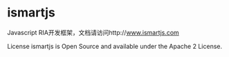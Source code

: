 # ismartjs
Javascript RIA开发框架，文档请访问http://www.ismartjs.com


License
ismartjs is Open Source and available under the Apache 2 License.

